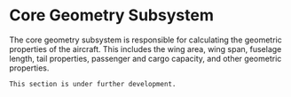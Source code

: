# Core Geometry Subsystem

The core geometry subsystem is responsible for calculating the geometric properties of the aircraft.
This includes the wing area, wing span, fuselage length, tail properties, passenger and cargo capacity, and other geometric properties.

```{note}
This section is under further development.
```
